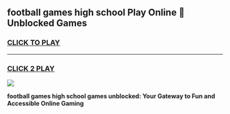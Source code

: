 
## football games high school Play Online 👋 Unblocked Games
<h3>
<a href="https://news.freeplayer.one?title=football_games_high_school&ref=17GH">CLICK TO PLAY</a></h3>
<hr>

<h3>
<a href="https://news.freeplayer.one?title=football_games_high_school&ref=17GH">CLICK 2 PLAY</a>
  
</h3>

<a href="https://news.freeplayer.one?title=football_games_high_school&ref=17GH/"><img src="https://clearcache.store/games.png"></a>


**football games high school games unblocked: Your Gateway to Fun and Accessible Online Gaming**
